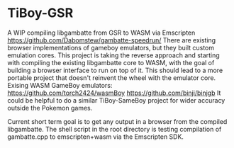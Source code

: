 # TiBoy-GSR

A WIP compiling libgambatte from GSR to WASM via Emscripten
https://github.com/Dabomstew/gambatte-speedrun/
There are existing browser implementations of gameboy emulators, but they built custom emulation cores.  This project is taking the reverse approach and starting with compiling the existing libgambatte core to WASM, with the goal of building a browser interface to run on top of it.  This should lead to a more portable project that doesn't reinvent the wheel with the emulator core.
Exising WASM GameBoy emulators:
https://github.com/torch2424/wasmBoy
https://github.com/binji/binjgb
It could be helpful to do a similar TiBoy-SameBoy project for wider accuracy outside the Pokemon games.

Current short term goal is to get any output in a browser from the compiled libgambatte.  The shell script in the root directory is testing compilation of gambatte.cpp to emscripten+wasm via the Emscripten SDK.
